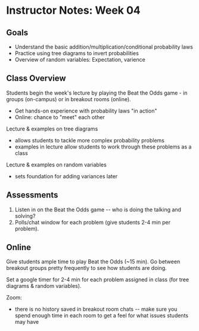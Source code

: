 # Instructor Notes: Week 04

## Goals

 * Understand the basic addition/multiplication/conditional probability laws
 * Practice using tree diagrams to invert probabilities
 * Overview of random variables: Expectation, varience
 
## Class Overview

Students begin the week's lecture by playing the Beat the Odds game - in groups (on-campus) or in breakout rooms (online).
 * Get hands-on experience with probability laws "in action"
 * Online: chance to "meet" each other
 
Lecture & examples on tree diagrams
 * allows students to tackle more complex probability problems
 * examples in lecture allow students to work through these problems as a class
 
Lecture & examples on random variables
 * sets foundation for adding variances later
 
## Assessments

 1. Listen in on the Beat the Odds game -- who is doing the talking and solving?
 1. Polls/chat window for each problem (give students 2-4 min per problem).
 
 
## Online 

Give students ample time to play Beat the Odds (~15 min).  Go between breakout groups pretty frequently to see how students are doing.

Set a google timer for 2-4 min for each problem assigned in class (for tree diagrams & random variables).

Zoom:
 * there is no history saved in breakout room chats -- make sure you spend enough time in each room to get a feel for what issues students may have

 
 
